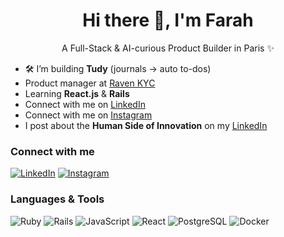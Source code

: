 <h1 align="center">Hi there 👋, I'm Farah</h1>

<p align="center">
A Full-Stack & AI-curious Product Builder in Paris ✨
</p>

- 🛠️ I’m building **Tudy** (journals → auto to-dos)
- Product manager at [Raven KYC](ravenkyc.com)
- Learning **React.js** & **Rails**  
- Connect with me on [LinkedIn](https://www.linkedin.com/in/farah-ghalebi)
-  Connect with me on [Instagram](https://www.instagram.com/farahghbi?igsh=MTIwMWtnaWI1dnE0&utm_source=qr)
- I post about the **Human Side of Innovation** on my [LinkedIn](https://www.linkedin.com/in/farah-ghalebi)  

### Connect with me
[![LinkedIn](https://img.shields.io/badge/LinkedIn-0077B5?logo=linkedin&logoColor=white)](https://www.linkedin.com/in/farah-ghalebi)
[![Instagram](https://img.shields.io/badge/Instagram-E4405F?logo=instagram&logoColor=white)](https://www.instagram.com/farahghbi?igsh=MTIwMWtnaWI1dnE0&utm_source=qr)

### Languages & Tools
![Ruby](https://img.shields.io/badge/Ruby-%23CC342D.svg?logo=ruby&logoColor=white)
![Rails](https://img.shields.io/badge/Rails-%23CC0000.svg?logo=ruby-on-rails&logoColor=white)
![JavaScript](https://img.shields.io/badge/JavaScript-%23F7DF1E.svg?logo=javascript&logoColor=black)
![React](https://img.shields.io/badge/React-20232A.svg?logo=react&logoColor=61DAFB)
![PostgreSQL](https://img.shields.io/badge/PostgreSQL-316192.svg?logo=postgresql&logoColor=white)
![Docker](https://img.shields.io/badge/Docker-2496ED.svg?logo=docker&logoColor=white)
